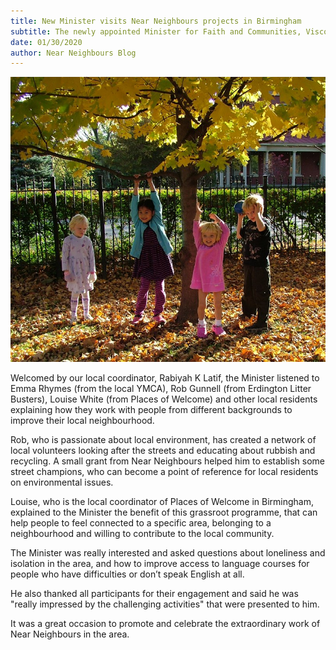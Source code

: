 ```yaml
---
title: New Minister visits Near Neighbours projects in Birmingham
subtitle: The newly appointed Minister for Faith and Communities, Viscount Younger of Leckie, visited the ward of Erdington in Birmingham to meet some of the people involved in Near Neighbour projects in the area.
date: 01/30/2020
author: Near Neighbours Blog
---
```

![Childreen](./post-2.jpg)

Welcomed by our local coordinator, Rabiyah K Latif, the Minister listened to Emma Rhymes (from the local YMCA), Rob Gunnell (from Erdington Litter Busters), Louise White (from Places of Welcome) and other local residents explaining how they work with people from different backgrounds to improve their local neighbourhood.

Rob, who is passionate about local environment,  has created a network of local volunteers looking after the streets and educating about rubbish and recycling. A small grant from Near Neighbours helped him to establish some street champions, who can become a point of reference for local residents on environmental issues.

Louise, who is the local coordinator of Places of Welcome in Birmingham, explained to the Minister the benefit of this grassroot programme, that can help people to feel connected to a specific area, belonging to a neighbourhood and willing to contribute to the local community.

The Minister was really interested and asked questions about loneliness and isolation in the area, and how to improve access to language courses for people who have difficulties or don’t speak English at all.

He also thanked all participants for their engagement and said he was "really impressed by the challenging activities" that were presented to him.


It was a great occasion to promote and celebrate the extraordinary work of Near Neighbours in the area.